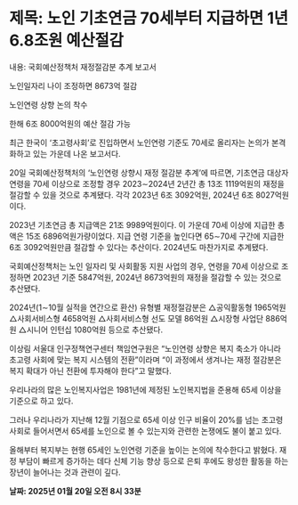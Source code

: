 # **제목: 노인 기초연금 70세부터 지급하면 1년 6.8조원 예산절감**

  내용: 국회예산정책처 재정절감분 추계 보고서

노인일자리 나이 조정하면 8673억 절감

노인연령 상향 논의 착수

한해 6조 8000억원의 예산 절감 가능

최근 한국이 ‘초고령사회’로 진입하면서 노인연령 기준도 70세로 올리자는 논의가 본격화하고 있는 가운데 나온 보고서다.

20일 국회예산정책처의 ‘노인연령 상향시 재정 절감분 추계’에 따르면, 기초연금 대상자 연령을 70세 이상으로 조정할 경우 2023∼2024년 2년간 총 13조 1119억원의 재정을 절감할 수 있을 것으로 추계됐다. 각각 2023년 6조 3092억원, 2024년 6조 8027억원이다.

2023년 기초연금 총 지급액은 21조 9989억원이다. 이 가운데 70세 이상에 지급한 총액은 15조 6896억원가량이었다. 지급 연령 기준을 높인다면 65∼70세 구간에 지급한 6조 3092억원만큼 절감할 수 있다는 추산이다. 2024년도 마찬가지로 추계됐다.

국회예산정책처는 노인 일자리 및 사회활동 지원 사업의 경우, 연령을 70세 이상으로 조정하면 2023년 기준 5847억원, 2024년 8673억원의 재정을 절감할 수 있는 것으로 추산됐다.

2024년(1∼10월 실적을 연간으로 환산) 유형별 재정절감분은 △공익활동형 1965억원 △사회서비스형 4658억원 △사회서비스형 선도 모델 86억원 △시장형 사업단 886억원 △시니어 인턴십 1080억원 등으로 추산됐다.

이상림 서울대 인구정책연구센터 책임연구원은 “노인연령 상향은 복지 축소가 아니라 초고령 사회에 맞는 복지 시스템의 전환”이라며 “이 과정에서 생겨나는 재정 절감분은 복지 확대가 아닌 전환에 투자해야 한다”고 말했다.

우리나라의 많은 노인복지사업은 1981년에 제정된 노인복지법을 준용해 65세 이상을 기준으로 하고 있다.

그러나 우리나라가 지난해 12월 기점으로 65세 이상 인구 비율이 20%를 넘는 초고령 사회로 들어서면서 65세를 노인으로 볼 수 있는지와 관련한 논쟁에도 불이 붙고 있다.

올해부터 복지부는 현행 65세인 노인연령 기준을 높이는 논의에 착수한다고 밝혔다. 재정 부담이 빠르게 증가하는 데다 신체 기능 향상 등으로 은퇴 후에도 왕성한 활동을 하는 장년이 늘어나는 것과 관련이 깊다.

  **날짜: 2025년 01월 20일 오전 8시 33분**